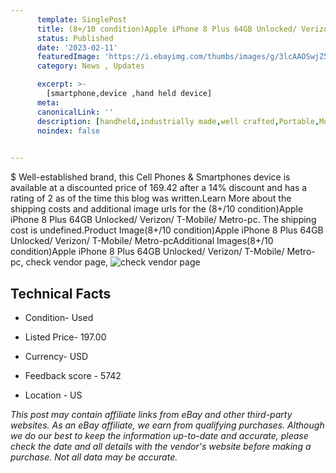 ```yaml
---
      template: SinglePost
      title: (8+/10 condition)Apple iPhone 8 Plus 64GB Unlocked/ Verizon/ T-Mobile/ Metro-pc
      status: Published
      date: '2023-02-11'
      featuredImage: 'https://i.ebayimg.com/thumbs/images/g/3lcAAOSwjZ5hEAdc/s-l225.jpg'
      category: News , Updates

      excerpt: >-
        [smartphone,device ,hand held device]
      meta:
      canonicalLink: ''
      description: [handheld,industrially made,well crafted,Portable,Mobile,Compact,Convenient,Lightweight,Maneuverable,Man-portable,Miniature,Carriable,Hand-held,Light,Holdable,Transportable,Mobile device,Pocket-sized,On-the-go,Wireless,Cordless,Compact size,Convenient size, smartphone,device ,hand held device]
      noindex: false

        
---
```

$
    Well-established brand, this Cell Phones & Smartphones device is available at a discounted price of 169.42 after a 14% discount and has a rating of 2 as of the time this blog was written.Learn More about the shipping costs and additional image urls for the (8+/10 condition)Apple iPhone 8 Plus 64GB Unlocked/ Verizon/ T-Mobile/ Metro-pc. The shipping cost is undefined.Product Image(8+/10 condition)Apple iPhone 8 Plus 64GB Unlocked/ Verizon/ T-Mobile/ Metro-pcAdditional Images(8+/10 condition)Apple iPhone 8 Plus 64GB Unlocked/ Verizon/ T-Mobile/ Metro-pc, check vendor page, ![check vendor page](https://origin-galleryplus.ebayimg.com/ws/web/114927387775_2_0_1/225x225.jpg,https://origin-galleryplus.ebayimg.com/ws/web/114927387775_3_0_1/225x225.jpg,https://origin-galleryplus.ebayimg.com/ws/web/114927387775_4_0_1/225x225.jpg,https://origin-galleryplus.ebayimg.com/ws/web/114927387775_5_0_1/225x225.jpg,https://origin-galleryplus.ebayimg.com/ws/web/114927387775_6_0_1/225x225.jpg,https://origin-galleryplus.ebayimg.com/ws/web/114927387775_7_0_1/225x225.jpg)
    
    

 ## Technical Facts 



     
      

 - Condition- Used 


      

 - Listed Price- 197.00 


      

 - Currency- USD 


      

 - Feedback score - 5742 


      

 - Location - US 


      
      

 *_This post may contain affiliate links from eBay and other third-party websites. As an eBay affiliate, we earn from qualifying purchases. Although we do our best to keep the information up-to-date and accurate, please check the date and all details with the vendor's website before making a purchase. Not all data may be accurate._*



    
    
    
    
    
